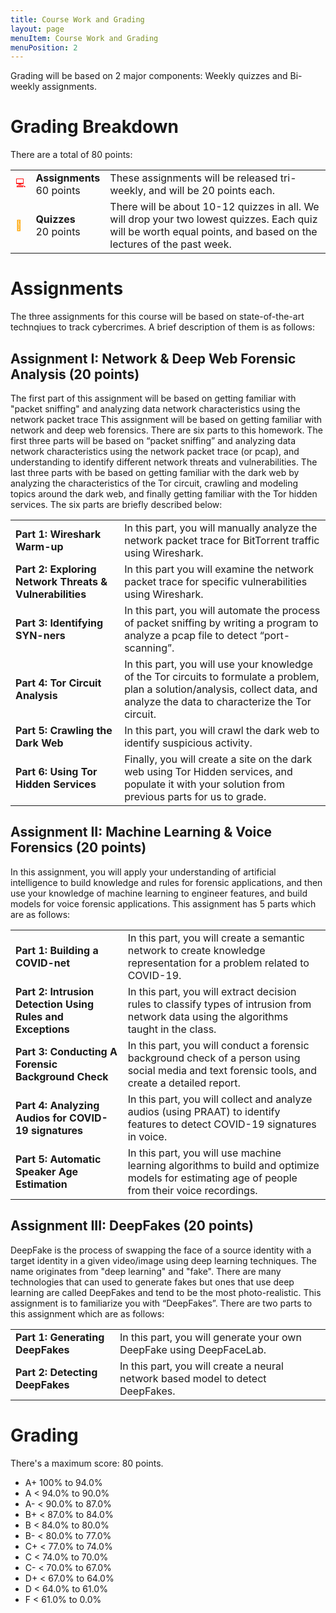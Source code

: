 ```yaml
---
title: Course Work and Grading
layout: page
menuItem: Course Work and Grading
menuPosition: 2
---
```

Grading will be based on 2 major components: Weekly quizzes and Bi-weekly assignments.

# Grading Breakdown

There are a total of 80 points:

<table>
	<tbody>	
		<tr>
			<td class="icon" style="color: red">💻</td>
			<td><b>Assignments</b><br>60 points</td>
			<td>These assignments will be released tri-weekly, and will be 20 points each.</td>
		</tr>
		<tr>
			<td class="icon" style="color: orange">📑</td>
			<td><b>Quizzes</b><br>20 points</td>
			<td>There will be about 10-12 quizzes in all. We will drop your two lowest quizzes. Each quiz will be worth equal points, and based on the lectures of the past week.</td>
		</tr>
	</tbody>
</table>

# Assignments
The three assignments for this course will be based on state-of-the-art technqiues to track cybercrimes. A brief description of them is as follows:

## Assignment I: Network & Deep Web Forensic Analysis (20 points)
The first part of this assignment will be based on getting familiar with "packet sniffing" and analyzing data network characteristics using the network packet trace This assignment will be based on getting familiar with network and deep web forensics. There are six parts to this homework. The first three parts will be based on “packet sniffing” and analyzing data network characteristics using the network packet trace (or pcap), and understanding to identify different network threats and vulnerabilities. The last three parts with be based on getting familiar with the dark web by analyzing the characteristics of the Tor circuit, crawling and modeling topics around the dark web, and finally getting familiar with the Tor hidden services. The six parts are briefly described below:

<table>
	<tbody>	
		<tr>
			<td><b>Part 1: Wireshark Warm-up</b></td>
			<td>In this part, you will manually analyze the network packet trace for BitTorrent traffic using Wireshark.</td>
		</tr>
		<tr>
			<td><b>Part 2: Exploring Network Threats & Vulnerabilities</b></td>
			<td>In this part you will examine the network packet trace for specific vulnerabilities using Wireshark.</td>
		</tr>
		<tr>
			<td><b>Part 3: Identifying SYN-ners</b></td>
			<td>In this part, you will automate the process of packet sniffing by writing a program to analyze a pcap file to detect “port-scanning”. </td>
		</tr>
		<tr>
			<td><b>Part 4: Tor Circuit Analysis</b></td>
			<td>In this part, you will use your knowledge of the Tor circuits to formulate a problem, plan a solution/analysis, collect data, and analyze the data to characterize the Tor circuit. </td>
		</tr>
		<tr>
			<td><b>Part 5: Crawling the Dark Web</b></td>
			<td>In this part, you will crawl the dark web to identify suspicious activity.</td>
		</tr>
		<tr>
			<td><b>Part 6: Using Tor Hidden Services</b></td>
			<td>Finally, you will create a site on the dark web using Tor Hidden services, and populate it with your solution from previous parts for us to grade.</td>
		</tr>
	</tbody>
</table>

## Assignment II: Machine Learning & Voice Forensics (20 points)
In this assignment, you will apply your understanding of artificial intelligence to build knowledge and rules for forensic applications, and then use your knowledge of machine learning to engineer features,  and build models for voice forensic applications. This assignment has 5 parts which are as follows:

<table>
	<tbody>	
		<tr>
			<td><b>Part 1: Building a COVID-net</b></td>
			<td>In this part, you will create a semantic network to create knowledge representation for a problem related to COVID-19.</td>
		</tr>
		<tr>
			<td><b>Part 2: Intrusion Detection Using Rules and Exceptions</b></td>
			<td>In this part, you will extract decision rules to classify types of intrusion from network data using the algorithms taught in the class.</td>
		</tr>
		<tr>
			<td><b>Part 3: Conducting A Forensic Background Check</b></td>
			<td> In this part, you will conduct a forensic background check of a person using social media and text forensic tools, and create a detailed report.</td>
		</tr>
		<tr>
			<td><b>Part 4: Analyzing Audios for COVID-19 signatures</b></td>
			<td>In this part, you will collect and analyze audios (using PRAAT) to identify features to detect COVID-19 signatures in voice. </td>
		</tr>
		<tr>
			<td><b>Part 5: Automatic Speaker Age Estimation</b></td>
			<td>In this part, you will use machine learning algorithms to build and optimize models for estimating age of people from their voice recordings.</td>
		</tr>
	</tbody>
</table>

## Assignment III: DeepFakes (20 points)
DeepFake is the process of swapping the face of a source identity with a target identity in a given video/image using deep learning techniques. The name originates from "deep learning" and "fake". There are many technologies that can used to generate fakes but ones that use deep learning are called DeepFakes and tend to be the most photo-realistic. This assignment is to familiarize you with “DeepFakes”. There are two parts to this assignment which are as follows:

<table>
	<tbody>	
		<tr>
			<td><b>Part 1: Generating DeepFakes</b></td>
			<td>In this part, you will generate your own DeepFake using DeepFaceLab.</td>
		</tr>
		<tr>
			<td><b>Part 2: Detecting DeepFakes</b></td>
			<td> In this part, you will create a neural network based model to detect DeepFakes.</td>
		</tr>
	</tbody>
</table>

# Grading

There's a maximum score: 80 points.

- A+ 100% to 94.0%
- A < 94.0% to 90.0%
- A- < 90.0% to 87.0%
- B+ < 87.0% to 84.0%
- B < 84.0% to 80.0%
- B- < 80.0% to 77.0%
- C+ < 77.0% to 74.0%
- C < 74.0% to 70.0%
- C- < 70.0% to 67.0%
- D+ < 67.0% to 64.0%
- D < 64.0% to 61.0%
- F < 61.0% to 0.0%

